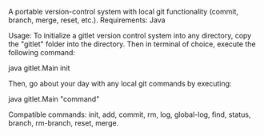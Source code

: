 A portable version-control system with local git functionality (commit, branch, merge, reset, etc.). Requirements: Java

Usage: To initialize a gitlet version control system into any directory, copy the "gitlet" folder into the directory. 
Then in terminal of choice, execute the following command:

java gitlet.Main init

Then, go about your day with any local git commands by executing:

java gitlet.Main "command"

Compatible commands: init, add, commit, rm, log, global-log, find, status, branch, rm-branch, reset, merge.
